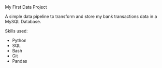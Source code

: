 My First Data Project

A simple data pipeline to transform and store my bank transactions data in a MySQL Database.

Skills used:
- Python
- SQL
- Bash
- Git
- Pandas
